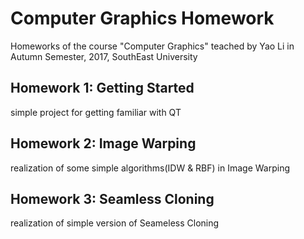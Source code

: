# Computer Graphics Homework
Homeworks of the course "Computer Graphics" teached by Yao Li in Autumn Semester, 2017, SouthEast University

## Homework 1: Getting Started
simple project for getting familiar with QT

## Homework 2: Image Warping
realization of some simple algorithms(IDW & RBF) in Image Warping 

## Homework 3: Seamless Cloning
realization of simple version of Seameless Cloning

